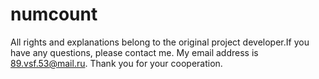 # numcount
All rights and explanations belong to the original project developer.If you have any questions, please contact me. My email address is 89.vsf.53@mail.ru. Thank you for your cooperation.
